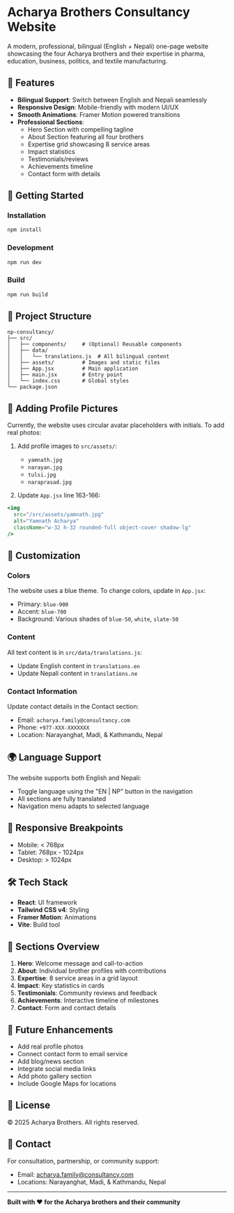 # Acharya Brothers Consultancy Website

A modern, professional, bilingual (English + Nepali) one-page website showcasing the four Acharya brothers and their expertise in pharma, education, business, politics, and textile manufacturing.

## 🌟 Features

- **Bilingual Support**: Switch between English and Nepali seamlessly
- **Responsive Design**: Mobile-friendly with modern UI/UX
- **Smooth Animations**: Framer Motion powered transitions
- **Professional Sections**:
  - Hero Section with compelling tagline
  - About Section featuring all four brothers
  - Expertise grid showcasing 8 service areas
  - Impact statistics
  - Testimonials/reviews
  - Achievements timeline
  - Contact form with details

## 🚀 Getting Started

### Installation

```bash
npm install
```

### Development

```bash
npm run dev
```

### Build

```bash
npm run build
```

## 📁 Project Structure

```
np-consultancy/
├── src/
│   ├── components/     # (Optional) Reusable components
│   ├── data/
│   │   └── translations.js  # All bilingual content
│   ├── assets/         # Images and static files
│   ├── App.jsx         # Main application
│   ├── main.jsx        # Entry point
│   └── index.css       # Global styles
└── package.json
```

## 📸 Adding Profile Pictures

Currently, the website uses circular avatar placeholders with initials. To add real photos:

1. Add profile images to `src/assets/`:
   - `yamnath.jpg`
   - `narayan.jpg`
   - `tulsi.jpg`
   - `naraprasad.jpg`

2. Update `App.jsx` line 163-166:
```jsx
<img 
  src="/src/assets/yamnath.jpg" 
  alt="Yamnath Acharya" 
  className="w-32 h-32 rounded-full object-cover shadow-lg"
/>
```

## 🎨 Customization

### Colors
The website uses a blue theme. To change colors, update in `App.jsx`:
- Primary: `blue-900`
- Accent: `blue-700`
- Background: Various shades of `blue-50`, `white`, `slate-50`

### Content
All text content is in `src/data/translations.js`:
- Update English content in `translations.en`
- Update Nepali content in `translations.ne`

### Contact Information
Update contact details in the Contact section:
- Email: `acharya.family@consultancy.com`
- Phone: `+977-XXX-XXXXXXX`
- Location: Narayanghat, Madi, & Kathmandu, Nepal

## 🌍 Language Support

The website supports both English and Nepali:
- Toggle language using the "EN | NP" button in the navigation
- All sections are fully translated
- Navigation menu adapts to selected language

## 📱 Responsive Breakpoints

- Mobile: < 768px
- Tablet: 768px - 1024px
- Desktop: > 1024px

## 🛠️ Tech Stack

- **React**: UI framework
- **Tailwind CSS v4**: Styling
- **Framer Motion**: Animations
- **Vite**: Build tool

## 📝 Sections Overview

1. **Hero**: Welcome message and call-to-action
2. **About**: Individual brother profiles with contributions
3. **Expertise**: 8 service areas in a grid layout
4. **Impact**: Key statistics in cards
5. **Testimonials**: Community reviews and feedback
6. **Achievements**: Interactive timeline of milestones
7. **Contact**: Form and contact details

## 🎯 Future Enhancements

- Add real profile photos
- Connect contact form to email service
- Add blog/news section
- Integrate social media links
- Add photo gallery section
- Include Google Maps for locations

## 📄 License

© 2025 Acharya Brothers. All rights reserved.

## 👥 Contact

For consultation, partnership, or community support:
- Email: acharya.family@consultancy.com
- Locations: Narayanghat, Madi, & Kathmandu, Nepal

---

**Built with ❤️ for the Acharya brothers and their community**
